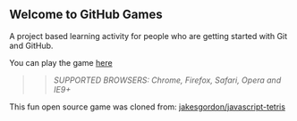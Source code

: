 ## Welcome to GitHub Games

A project based learning activity for people who are getting started with Git and GitHub.

You can play the game [here](https://Scot3004.github.io/github-games/)

>> _*SUPPORTED BROWSERS*: Chrome, Firefox, Safari, Opera and IE9+_

This fun open source game was cloned from: [jakesgordon/javascript-tetris](https://github.com/jakesgordon/javascript-tetris)
